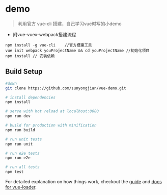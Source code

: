 # demo

> 利用官方 vue-cli 搭建，自己学习vue时写的小demo
- 附vue-vuex-webpack搭建流程
```
npm install -g vue-cli    //官方搭建工具
vue init webpack youProjectName && cd youProjectName //初始化项目 
npm install // 安装依赖
```
## Build Setup

``` bash
#down
git clone https://github.com/sunyongjian/vue-demo.git

# install dependencies
npm install

# serve with hot reload at localhost:8080
npm run dev

# build for production with minification
npm run build

# run unit tests
npm run unit

# run e2e tests
npm run e2e

# run all tests
npm test
```

For detailed explanation on how things work, checkout the [guide](http://vuejs-templates.github.io/webpack/) and [docs for vue-loader](http://vuejs.github.io/vue-loader).
